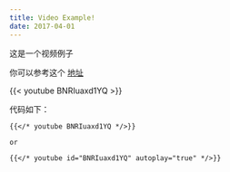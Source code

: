 ```yaml
---
title: Video Example!
date: 2017-04-01
---
```


这是一个视频例子


<!-- 视频  -->
你可以参考这个 [地址](https://gohugo.io/content-management/shortcodes/#youtube)

<!--more-->

{{< youtube BNRIuaxd1YQ >}}


代码如下：

```
{{</* youtube BNRIuaxd1YQ */>}}

or 

{{</* youtube id="BNRIuaxd1YQ" autoplay="true" */>}}

```
